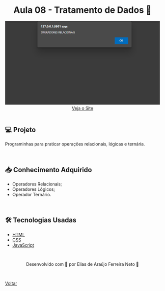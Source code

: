 <h1 align="center">Aula 08 - Tratamento de Dados 🔢</h1>

<div align="center">
  <img src="./demonstracao.gif">
</div>

<div align="center">
  <a href="https://elias-neto.github.io/Curso-em-video-JavaScript/moduloB/aula08/index.html">Veja o Site</a>
</div>

<br>

## 💻 Projeto

Programinhas para praticar operações relacionais, lógicas e ternária.

<br>

## 📥 Conhecimento Adquirido 

- Operadores Relacionais;
- Operadores Lógicos;
- Operador Ternário.

<br>

## 🛠 Tecnologias Usadas

- [HTML](https://www.w3schools.com/html/)
- [CSS](https://www.w3schools.com/css/)
- [JavaScript](https://www.w3schools.com/js/)

<br>

<p align="center"> Desenvolvido com 💙 por Elias de Araújo Ferreira Neto 👋 <p>

<br>
  
<a href="../../../README.md">Voltar</a>